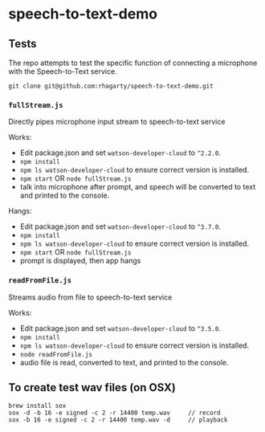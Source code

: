 # speech-to-text-demo

## Tests

The repo attempts to test the specific function of connecting a microphone with the Speech-to-Text service.

```
git clone git@github.com:rhagarty/speech-to-text-demo.git
```

### `fullStream.js`

Directly pipes microphone input stream to speech-to-text service

Works:
* Edit package.json and set `watson-developer-cloud` to `^2.2.0`.
* `npm install`
* `npm ls watson-developer-cloud` to ensure correct version is installed.
* `npm start` OR `node fullStream.js`
* talk into microphone after prompt, and speech will be converted to text and printed to the console.

Hangs:
* Edit package.json and set `watson-developer-cloud` to `^3.7.0`.
* `npm install`
* `npm ls watson-developer-cloud` to ensure correct version is installed.
* `npm start` OR `node fullStream.js`
* prompt is displayed, then app hangs


### `readFromFile.js`

Streams audio from file to speech-to-text service

Works:
* Edit package.json and set `watson-developer-cloud` to `^3.5.0`.
* `npm install`
* `npm ls watson-developer-cloud` to ensure correct version is installed.
* `node readFromFile.js`
* audio file is read, converted to text, and printed to the console.

## To create test wav files (on OSX)

```
brew install sox
sox -d -b 16 -e signed -c 2 -r 14400 temp.wav     // record 
sox -b 16 -e signed -c 2 -r 14400 temp.wav -d     // playback
```
